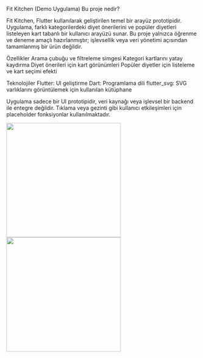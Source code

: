 Fit Kitchen (Demo Uygulama)
Bu proje nedir?

Fit Kitchen, Flutter kullanılarak geliştirilen temel bir arayüz prototipidir. Uygulama, farklı kategorilerdeki diyet önerilerini ve popüler diyetleri listeleyen kart tabanlı bir kullanıcı arayüzü sunar. Bu proje yalnızca öğrenme ve deneme amaçlı hazırlanmıştır; işlevsellik veya veri yönetimi açısından tamamlanmış bir ürün değildir.

Özellikler
Arama çubuğu ve filtreleme simgesi
Kategori kartlarını yatay kaydırma
Diyet önerileri için kart görünümleri
Popüler diyetler için listeleme ve kart seçimi efekti

Teknolojiler
Flutter: UI geliştirme
Dart: Programlama dili
flutter_svg: SVG varlıklarını görüntülemek için kullanılan kütüphane

Uygulama sadece bir UI prototipidir, veri kaynağı veya işlevsel bir backend ile entegre değildir.
Tıklama veya gezinti gibi kullanıcı etkileşimleri için placeholder fonksiyonlar kullanılmaktadır.

<img src="https://github.com/user-attachments/assets/b0d4e4fb-6ad8-47d2-9a33-fda7a4bb99c1" width="300">
<img src="https://github.com/user-attachments/assets/342d3439-2948-4569-8ecd-53f706aa535b" width="300">

